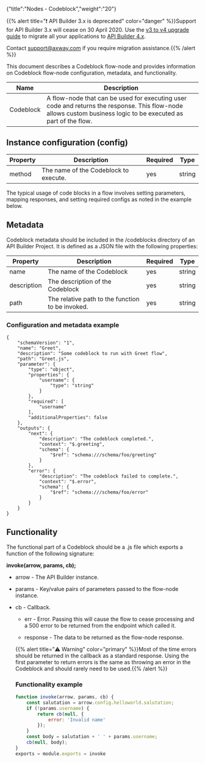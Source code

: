 {"title":"Nodes - Codeblock","weight":"20"}

{{% alert title="❗️ API Builder 3.x is deprecated" color="danger" %}}Support for API Builder 3.x will cease on 30 April 2020. Use the [v3 to v4 upgrade guide](https://docs.axway.com/bundle/API_Builder_4x_allOS_en/page/api_builder_v3_to_v4_upgrade_guide.html) to migrate all your applications to [API Builder 4.x](https://docs.axway.com/bundle/API_Builder_4x_allOS_en/page/api_builder_getting_started_guide.html).

Contact [support@axway.com](mailto:support@axway.com) if you require migration assistance.{{% /alert %}}

This document describes a Codeblock flow-node and provides information on Codeblock flow-node configuration, metadata, and functionality.

| Name | Description |
| --- | --- |
| Codeblock | A flow-node that can be used for executing user code and returns the response. This flow-node allows custom business logic to be executed as part of the flow. |

## Instance configuration (config)

| Property | Description | Required | Type |
| --- | --- | --- | --- |
| method | The name of the Codeblock to execute. | yes | string |

The typical usage of code blocks in a flow involves setting parameters, mapping responses, and setting required configs as noted in the example below.

## Metadata

Codeblock metadata should be included in the /codeblocks directory of an API Builder Project. It is defined as a JSON file with the following properties:

| Property | Description | Required | Type |
| --- | --- | --- | --- |
| name | The name of the Codeblock | yes | string |
| description | The description of the Codeblock | yes | string |
| path | The relative path to the function to be invoked. | yes | string |

### Configuration and metadata example

```
{
    "schemaVersion": "1",
    "name": "Greet",
    "description": "Some codeblock to run with Greet flow",
    "path": "Greet.js",
    "parameter": {
        "type": "object",
        "properties": {
            "username": {
                "type": "string"
            }
        },
        "required": [
            "username"
        ],
        "additionalProperties": false
    },
    "outputs": {
        "next": {
            "description": "The codeblock completed.",
            "context": "$.greeting",
            "schema": {
                "$ref": "schema:///schema/foo/greeting"
            }
        },
        "error": {
            "description": "The codeblock failed to complete.",
            "context": "$.error",
            "schema": {
                "$ref": "schema:///schema/foo/error"
            }
        }
    }
}
```

## Functionality

The functional part of a Codeblock should be a .js file which exports a function of the following signature:

**invoke(arrow, params, cb);**

* arrow <Arrow> - The API Builder instance.

* params <Object> - Key/value pairs of parameters passed to the flow-node instance.

* cb <Function> - Callback.

    * err - Error. Passing this will cause the flow to cease processing and a 500 error to be returned from the endpoint which called it.

    * response - The data to be returned as the flow-node response.

{{% alert title="⚠️ Warning" color="primary" %}}Most of the time errors should be returned in the callback as a standard response. Using the first parameter to return errors is the same as throwing an error in the Codeblock and should rarely need to be used.{{% /alert %}}

### Functionality example

```javascript
function invoke(arrow, params, cb) {
    const salutation = arrow.config.helloworld.salutation;
    if (!params.username) {
        return cb(null, {
            error: 'Invalid name'
        });
    }
    const body = salutation + ' ' + params.username;
    cb(null, body);
}
exports = module.exports = invoke
```

